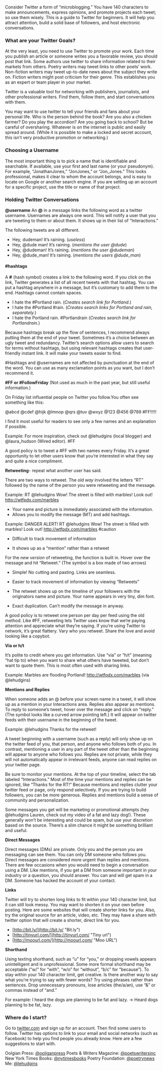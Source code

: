 Consider Twitter a form of &ldquo;microblogging.&rdquo; You have 140 characters to make announcements, express opinions, and promote projects each tweet; so use them wisely. This is a guide to Twitter for beginners. It will help you attract attention, build a solid base of followers, and host electronic conversations.

### What are your Twitter Goals?

At the very least, you need to use Twitter to promote your work. Each time you publish an article or someone writes you a favorable review, you should post that link. Some authors use twitter to share information related to their markets from others. Poetry writers may tweet links to other poets&rsquo; work. Non-fiction writers may tweet up-to-date news about the subject they write on. Fiction writers might post criticism for their genre. This establishes you as an expert or team player in your market.

Twitter is a valuable tool for networking with publishers, journalists, and other professional writers. Find them, follow them, and start conversations with them.

You may want to use twitter to tell your friends and fans about your personal life. Who is the person behind the book? Are you also a chicken farmer? Do you play the accordion? Are you going back to school? But be careful of oversharing. Whatever is on the internet is public and easily spread around. (While it is possible to make a locked and secret account, this isn&rsquo;t very productive promotion or networking.)

### Choosing a Username

The most important thing is to pick a name that is identifiable and searchable. If available, use your first and last name (or your pseudonym). For example, &ldquo;JonathanJones,&rdquo; &ldquo;JonJones,&rdquo; or &ldquo;Jon_Jones.&rdquo; This looks professional, makes it clear to whom the account belongs, and is easy to locate on Google or another search engine. If you are setting up an account for a specific project, use the title or name of that project.

### Holding Twitter Conversations

**@username**
An **@** in a message links the following word as a twitter username. Usernames are always one word. This will notify a user that you are tweeting to them or about them. It shows up in their list of &ldquo;Interactions.&rdquo;

The following tweets are all different.

-   Hey, dudeman! It&rsquo;s raining. (*useless*)
-   Hey, @dude man! It&rsquo;s raining. (*mentions the user @dude*)
-   Hey, @dudeman! It&rsquo;s raining. (*mentions the user @dudeman*)
-   Hey, @dude_man! It&rsquo;s raining. (*mentions the users @dude_man*)

#### #hashtags

A **#** (hash symbol) creates a link to the following word. If you click on the link, Twitter generates a list of all recent tweets with that hashtag. You can put a hashtag anywhere in a message, but it&rsquo;s customary to add them to the end. Hashtags cannot contain spaces.

-   I hate the #Portland rain. (*Creates search link for Portland.*)
-   I hate the #Portland #rain. (*Creates search links for Portland and rain, separately.*)
-   I hate the Portland rain. #Portlandrain (*Creates search link for Portlandrain.*)

Because hashtags break up the flow of sentences, I recommend always putting them at the end of your tweet. Sometimes it&rsquo;s a choice between an ugly tweet and redundancy. Twitter&rsquo;s search options allow users to search for terms without hashtags, but using relevant hashtags creates that user-friendly instant link. It will make your tweets easier to find.

\#Hashtags and @usernames are not affected by punctuation at the end of the word. You can use as many exclamation points as you want, but I don&rsquo;t recommend it.

**#FF or #FollowFriday**
(Not used as much in the past year, but still useful information.)

On Friday list influential people on Twitter you follow.You often see something like this:

@abcd @cdef @hijk @lmnop @qrs @tuv @wxyz @123 @456 @789 #FF!!!!!

I find it most useful for readers to see only a few names and an explanation if possible.

Example: For more inspiration, check out @lehudgins (local blogger) and @laura_hudson (Wired editor). #FF

A good policy is to tweet a #FF with two names every Friday. It&rsquo;s a great opportunity to let other users know that you&rsquo;re interested in what they say and quite a nice compliment.

**Retweeting**- repeat what another user has said.

There are two ways to retweet. The *old way* involved the letters &ldquo;RT&rdquo; followed by the name of the person you were retweeting and the message.

Example: RT @lehudgins Wow! The street is filled with marbles! Look out! http://wtfpdx.com/marbles

-   Your name and picture is immediately associated with the information.
-   Allows you to modify the message (MT) and add hashtags.

Example: DANGER ALERT! RT @lehudgins Wow! The street is filled with marbles! Look out! http://wtfpdx.com/marbles #caution

-   Difficult to track movement of information

-   It shows up as a &ldquo;mention&rdquo; rather than a retweet

For the *new version* of retweeting, the function is built in. Hover over the message and hit &ldquo;Retweet.&rdquo; (The symbol is a box made of two arrows)

-   Simple! No cutting and pasting. Links are seamless.
-   Easier to track movement of information by viewing &ldquo;Retweets&rdquo;

-   The retweet shows up on the timeline of your followers with the originators name and picture. Your name appears in very tiny, dim font.
-   Exact duplication. Can&rsquo;t modify the message in anyway.

A good policy is to retweet one person per day per feed using the old method. Like #FF, retweeting lets Twitter uses know that we&rsquo;re paying attention and appreciate what they&rsquo;re saying. If you&rsquo;re using Twitter to network, it&rsquo;s great flattery. Vary who you retweet. Share the love and avoid looking like a copybot.

**Via or h/t**

It&rsquo;s polite to credit where you get information. Use &ldquo;via&rdquo; or &ldquo;h/t&rdquo; (meaning &ldquo;hat tip to) when you want to share what others have tweeted, but don&rsquo;t want to quote them. This is most often used with sharing links.

Example: Marbles are flooding Portland! http://wtfpdx.com/marbles (via @lehudgins)

**Mentions and Replies**

When someone adds an @ before your screen name in a tweet, it will show up as a mention in your Interactions area. Replies also appear as mentions. To reply to someone&rsquo;s tweet, hover over the message and click on &ldquo;reply.&rdquo; (The symbol looks like a curved arrow pointing left.) It will appear on twitter feeds with their username in the beginning of the tweet.

Example: @lehudgins Thanks for the retweet!

A tweet beginning with a username (such as a reply) will only show up on the twitter feed of you, that person, and anyone who follows both of you. In contrast, mentioning a user in any part of the tweet other than the beginning will appear to anyone who follows you. Replies are not private, while they will not automatically appear in irrelevant feeds, anyone can read replies on your twitter page.

Be sure to monitor your mentions. At the top of your timeline, select the tab labeled &ldquo;Interactions.&rdquo; Most of the time your mentions and replies can be ignored, like &ldquo;Thanks for the RT!&rdquo; Because mentions and replies clutter your twitter feed or page, only respond selectively. If you are trying to build followers, you can be more generous. Replies and mentions build a sense of community and personalization.

Some messages you get will be marketing or promotional attempts (hey @lehudgins Lauren, check out my video of a fat and lazy dog!). These generally won&rsquo;t be interesting and could be spam, but use your discretion based on the source. There&rsquo;s a slim chance it might be something brilliant and useful.

**Direct Messages**

Direct messages (DMs) are private. Only you and the person you are messaging can see them. You can only DM someone who follows you. Direct messages are considered more urgent than replies and mentions. There are few occasions when you would need to begin a conversation using a DM. Like mentions, if you get a DM from someone important in your industry or a question, you should answer. You can and will get spam in a DM. Someone has hacked the account of your contact.

**Links**

Twitter will try to shorten long links to fit within your 140 character limit, but it can still look messy. You may want to shorten it on your own before posting. Here are some websites that will create shorter links for you. Also, try the original source for an article, video, etc. They may have a share with twitter option that will create a shorter, direct link for you.

-   [http://bit.ly/](http://bit.ly/ "Bit.ly")
-   [http://tinyurl.com/](http://tinyurl.com/ "Tiny url")
-   [http://moourl.com/](http://moourl.com/ "Moo URL")

**Shorthand**

Using texting shorthand, such as &ldquo;u&rdquo; for &ldquo;you,&rdquo; or dropping vowels appears unintelligent and is unprofessional. Some more formal shorthand may be acceptable (&ldquo;w/&rdquo; for &ldquo;with&rdquo;, &ldquo;w/o&rdquo; for &ldquo;without&rdquo;, &ldquo;b/c&rdquo; for &ldquo;because&rdquo;). To stay within your 140 character limit, get creative. Is there another way to say what you&rsquo;re trying to say with fewer words? Try using phrases rather than sentences. Drop unnecessary pronouns, lose articles (the/a/an), use &ldquo;&&rdquo; or commas instead of &ldquo;and.&rdquo;

For example:
I heard the dogs are planning to be fat and lazy. -> Heard dogs planning to be fat, lazy.

### Where do I start?

Go to [twitter.com](https://twitter.com/ "Twitter") and sign up for an account. Then find some users to follow. Twitter has options to link to your email and social networks (such as Facebook) to help you find people you already know. Here are a few suggestions to start with.

Oolgian Press: [@ooliganpress](https://twitter.com/ooliganpress)
Poets & Writers Magazine: [@poetswritersinc](https://twitter.com/@poetswritersinc "P&W")
New York Times Books: [@nytimesbooks](https://twitter.com/nytimesbooks "NYT books")
Poetry Foundation: [@poetrynews](https://twitter.com/@poetrynews "Poetry Foundation")
Me: [@lehudgins](https://twitter.com/lehudgins "Me")
